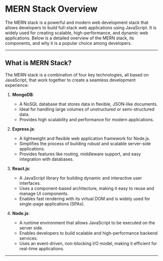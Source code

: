 # MERN Stack Overview

The MERN stack is a powerful and modern web development stack that allows developers to build full-stack web applications using JavaScript. It is widely used for creating scalable, high-performance, and dynamic web applications. Below is a detailed overview of the MERN stack, its components, and why it is a popular choice among developers.

---

## What is MERN Stack?

The MERN stack is a combination of four key technologies, all based on JavaScript, that work together to create a seamless development experience:

1. **MongoDB**:  
   - A NoSQL database that stores data in flexible, JSON-like documents.  
   - Ideal for handling large volumes of unstructured or semi-structured data.  
   - Provides high scalability and performance for modern applications.

2. **Express.js**:  
   - A lightweight and flexible web application framework for Node.js.  
   - Simplifies the process of building robust and scalable server-side applications.  
   - Provides features like routing, middleware support, and easy integration with databases.

3. **React.js**:  
   - A JavaScript library for building dynamic and interactive user interfaces.  
   - Uses a component-based architecture, making it easy to reuse and manage UI components.  
   - Enables fast rendering with its virtual DOM and is widely used for single-page applications (SPAs).

4. **Node.js**:  
   - A runtime environment that allows JavaScript to be executed on the server side.  
   - Enables developers to build scalable and high-performance backend services.  
   - Uses an event-driven, non-blocking I/O model, making it efficient for real-time applications.

---
